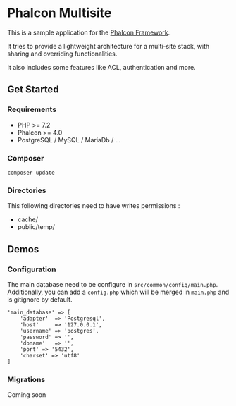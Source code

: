 # Phalcon Multisite

This is a sample application for the [Phalcon Framework](https://github.com/phalcon/cphalcon).

It tries to provide a lightweight architecture for a multi-site stack, with sharing and overriding functionalities.

It also includes some features like ACL, authentication and more.


## Get Started

### Requirements

* PHP >= 7.2
* Phalcon >= 4.0
* PostgreSQL / MySQL / MariaDb / ...

### Composer

```
composer update
```
    
### Directories

This following directories need to have writes permissions : 

* cache/
* public/temp/


## Demos

### Configuration

The main database need to be configure in `src/common/config/main.php`. \
Additionally, you can add a `config.php` which will be merged in `main.php` and is gitignore by default.

```
'main_database' => [
    'adapter'  => 'Postgresql',
    'host'     => '127.0.0.1',
    'username' => 'postgres',
    'password' => '',
    'dbname'   => '',
    'port' => '5432',
    'charset' => 'utf8'
]
```

### Migrations

Coming soon